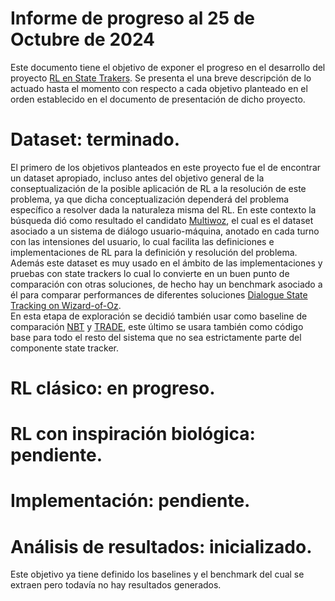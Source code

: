 #  Informe de progreso al 25 de Octubre de 2024
Este documento tiene el objetivo de exponer el progreso en el desarrollo del proyecto [RL en State Trakers](https://github.com/afiuriG/textMining/blob/main/README.md). Se presenta el una breve descripción de lo actuado hasta el momento con respecto a cada objetivo planteado en el orden establecido en el documento de presentación de dicho proyecto. 

  
#  Dataset: terminado.
El primero de los objetivos planteados en este proyecto fue el de encontrar un dataset apropiado, incluso antes del 
objetivo general de la conseptualización de la posible aplicación de RL a la resolución de este problema, ya que dicha
conceptualización dependerá del problema específico a resolver dada la naturaleza misma del RL. En este contexto la búsqueda dió como resultado el candidato [Multiwoz](https://arxiv.org/pdf/2007.12720), el cual es el dataset asociado a un sistema de diálogo usuario-máquina, anotado en cada turno con las intensiones del usuario, lo cual facilita las definiciones e implementaciones de RL para la definición y resolución del problema. Además este dataset es muy usado en el ámbito de las implementaciones y pruebas con state trackers lo cual lo convierte en un buen punto de comparación con otras soluciones, de hecho hay un benchmark asociado a él para comparar performances de diferentes soluciones [Dialogue State Tracking on Wizard-of-Oz](https://paperswithcode.com/sota/dialogue-state-tracking-on-wizard-of-oz).   
En esta etapa de exploración se decidió también usar como baseline de comparación [NBT](https://arxiv.org/pdf/1606.03777v2) y [TRADE](https://arxiv.org/pdf/1905.08743), este último se usara también como código base para todo el resto del sistema que no sea estrictamente parte del componente state tracker.  

# RL clásico: en progreso.

# RL con inspiración biológica: pendiente.

# Implementación: pendiente.

# Análisis de resultados: inicializado.
Este objetivo ya tiene definido los baselines y el benchmark del cual se extraen pero todavía no hay resultados generados.
